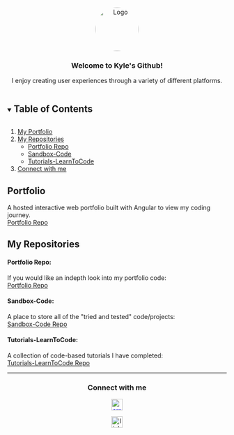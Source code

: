 


<!-- PROJECT LOGO -->
<br />
<p align="center">
  <a href="https://github.com/Zero2164">
    <img style="border-radius:50%;" src="https://images.unsplash.com/photo-1532012197267-da84d127e765?ixid=MnwxMjA3fDB8MHxwaG90by1wYWdlfHx8fGVufDB8fHx8&ixlib=rb-1.2.1&auto=format&fit=crop&w=634&q=80" alt="Logo" width="100" height="100">
  </a>

  <h3 align="center">Welcome to Kyle's Github!</h3>

  <p align="center">
    I enjoy creating user experiences through a variety of different platforms.
  </p>
</p>



<!-- TABLE OF CONTENTS -->
<details open="open">
  <summary><h2 style="display: inline-block">Table of Contents</h2></summary>
  <ol>
    <li>
      <a href="#Portfolio">My Portfolio</a>
    </li>
    <li>
      <a href="#My-Repositories">My Repositories</a>
      <ul>
        <li><a href="#portfolio-repo">Portfolio Repo</a></li>
        <li><a href="#Sandbox-Code">Sandbox-Code</a></li>
        <li><a href="#Tutorials-LearnToCode">Tutorials-LearnToCode</a></li>
      </ul>
    </li>
    <li>
      <a href="#connect-with-me">Connect with me</a>
    </li>
  </ol>
</details>

<!-- Portfolio -->
## Portfolio
  <p #Portfolio>
  A hosted interactive web portfolio built with Angular to view my coding journey.
  <br>
  <a href="https://github.com/Zero2164/KylePortfolio">Portfolio Repo</a>

  </p>

<!-- Repos -->
## My Repositories
#### Portfolio Repo:
  <p #portfolio-repo>
    If you would like an indepth look into my portfolio code:
    <br>
    <a href="https://github.com/Zero2164/KylePortfolio">Portfolio Repo</a>
  </p>

#### Sandbox-Code:
  <p #Sandbox-Code>
    A place to store all of the "tried and tested" code/projects:
    <br>
    <a href="https://github.com/Zero2164/Sandbox-Code">Sandbox-Code Repo</a>
  </p>

#### Tutorials-LearnToCode:
  <p #Tutorials-LearnToCode>
    A collection of code-based tutorials I have completed:
    <br>
    <a href="https://github.com/Zero2164/Tutorials-LearnToCode">Tutorials-LearnToCode Repo</a>
  </p>

<hr>

<!-- CONTACT ME -->
<div align="center">

###  Connect with me

  [<img style="color:blue;" alt="email" width="26px" src="https://cdn.jsdelivr.net/npm/simple-icons@v3/icons/microsoftoutlook.svg" />](mailto:kylejlamont@hotmail.com)

  [<img color="blue" alt="linkedIn" width="26px" src="https://cdn.jsdelivr.net/npm/simple-icons@v3/icons/linkedin.svg" />][linkedin]

</div>




<!-- MARKDOWN LINKS -->
[linkedin]: https://linkedin.com/in/Zero2164
